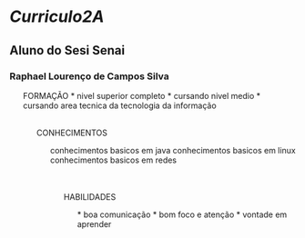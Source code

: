 # <i> Curriculo2A </i>
## Aluno do Sesi Senai
### <b> Raphael Lourenço de Campos Silva </b>

<ol>
FORMAÇÃO
* nivel superior completo
* cursando nivel medio 
* cursando area tecnica da tecnologia da informação
<ol>

<br />
CONHECIMENTOS
<ol>
conhecimentos basicos em java
conhecimentos basicos em linux
conhecimentos basicos em redes
<ol>
<br />

<br />
HABILIDADES 
<ol>
* boa comunicação 
* bom foco e atenção 
* vontade em aprender 
<br />
